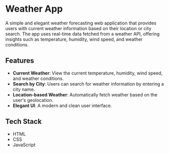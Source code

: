 # Weather App
A simple and elegant weather forecasting web application that provides users with current weather information based on their location or city search.
The app uses real-time data fetched from a weather API, offering insights such as temperature, humidity, wind speed, and weather conditions.

## Features
- **Current Weather**: View the current temperature, humidity, wind speed, and weather conditions.
- **Search by City**: Users can search for weather information by entering a city name.
- **Location-based Weather**: Automatically fetch weather based on the user's geolocation.
- **Elegant UI**: A modern and clean user interface.

## Tech Stack
- HTML
- CSS
- JavaScript
